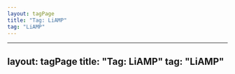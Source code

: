 ```yaml
---
layout: tagPage
title: "Tag: LiAMP"
tag: "LiAMP"
---
```

---
layout: tagPage
title: "Tag: LiAMP"
tag: "LiAMP"
---

